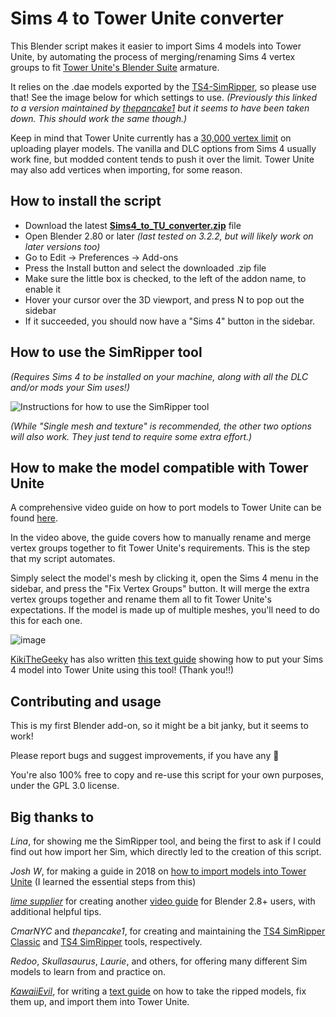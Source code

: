 # Sims 4 to Tower Unite converter
 This Blender script makes it easier to import Sims 4 models into Tower Unite, by automating the process of merging/renaming Sims 4 vertex groups to fit [Tower Unite's Blender Suite](https://forums.pixeltailgames.com/t/tower-unite-blender-tools-1-2-4/41541) armature.
 
 It relies on the .dae models exported by the [TS4-SimRipper](https://modthesims.info/d/635720/ts4-simripper-classic-rip-sims-from-savegames-v3-13-0-0-7-12-22.html), so please use that! See the image below for which settings to use. _(Previously this linked to a version maintained by [thepancake1](https://github.com/thepancake1) but it seems to have been taken down. This should work the same though.)_
 
 Keep in mind that Tower Unite currently has a [30,000 vertex limit](https://towerunite.com/sdk/rules) on uploading player models. The vanilla and DLC options from Sims 4 usually work fine, but modded content tends to push it over the limit. Tower Unite may also add vertices when importing, for some reason.

## How to install the script
* Download the latest **[Sims4_to_TU_converter.zip](https://github.com/Lunarexxy/Sims4-to-TU-converter/releases)** file
* Open Blender 2.80 or later *(last tested on 3.2.2, but will likely work on later versions too)*
* Go to Edit -> Preferences -> Add-ons
* Press the Install button and select the downloaded .zip file
* Make sure the little box is checked, to the left of the addon name, to enable it
* Hover your cursor over the 3D viewport, and press N to pop out the sidebar
* If it succeeded, you should now have a "Sims 4" button in the sidebar.

## How to use the SimRipper tool

*(Requires Sims 4 to be installed on your machine, along with all the DLC and/or mods your Sim uses!)*

![Instructions for how to use the SimRipper tool](https://i.imgur.com/yXaI3mX.png)

*(While "Single mesh and texture" is recommended, the other two options will also work. They just tend to require some extra effort.)*

## How to make the model compatible with Tower Unite

A comprehensive video guide on how to port models to Tower Unite can be found [here](https://www.youtube.com/watch?v=YUCr28T8K-s). 

In the video above, the guide covers how to manually rename and merge vertex groups together to fit Tower Unite's requirements. This is the step that my script automates.

Simply select the model's mesh by clicking it, open the Sims 4 menu in the sidebar, and press the "Fix Vertex Groups" button. It will merge the extra vertex groups together and rename them all to fit Tower Unite's expectations. If the model is made up of multiple meshes, you'll need to do this for each one.

![image](https://user-images.githubusercontent.com/8879206/191003661-315d4cb5-fcd2-434a-ba00-8020e0f20901.png)

[KikiTheGeeky](https://kikithegeeky.carrd.co/) has also written [this text guide](https://docs.google.com/document/d/1QuYlJVm9N7VwhvK0ybf0UNh53gOLKEjAIN32H_VFBzE) showing how to put your Sims 4 model into Tower Unite using this tool! (Thank you!!)

## Contributing and usage
This is my first Blender add-on, so it might be a bit janky, but it seems to work!

Please report bugs and suggest improvements, if you have any 💖

You're also 100% free to copy and re-use this script for your own purposes, under the GPL 3.0 license.

## Big thanks to

*Lina*, for showing me the SimRipper tool, and being the first to ask if I could find out how import her Sim, which directly led to the creation of this script.

*Josh W*, for making a guide in 2018 on [how to import models into Tower Unite](https://www.youtube.com/watch?v=aYnYWDALONI) (I learned the essential steps from this)

[*lime supplier*](https://www.youtube.com/c/limesupplier) for creating another [video guide](https://www.youtube.com/watch?v=YUCr28T8K-s) for Blender 2.8+ users, with additional helpful tips.

*CmarNYC* and *thepancake1*, for creating and maintaining the [TS4 SimRipper Classic](https://modthesims.info/d/635720/ts4-simripper-classic-rip-sims-from-savegames-v3-13-0-0-7-12-22.html) and [TS4 SimRipper](https://github.com/thepancake1/TS4-SimRipper) tools, respectively.

*Redoo*, *Skullasaurus*, *Laurie*, and others, for offering many different Sim models to learn from and practice on.

[*KawaiiEvil*](https://kawaiievilvt.carrd.co/), for writing a [text guide](https://docs.google.com/document/d/1QuYlJVm9N7VwhvK0ybf0UNh53gOLKEjAIN32H_VFBzE) on how to take the ripped models, fix them up, and import them into Tower Unite.
